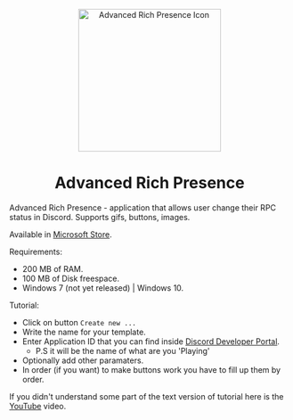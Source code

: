 <p align="center">
<img src="https://store-images.s-microsoft.com/image/apps.36974.13842381822646727.38f5dfb3-b456-4c99-94c0-1682435ca9a4.ed7ad915-e481-4016-872b-44e4f7920dfb?h=210" alt="Advanced Rich Presence Icon" style="width: 256px; height: 256px;" />
</p>
<h1 align="center"> Advanced Rich Presence </h1>

Advanced Rich Presence - application that allows user change their RPC status in Discord.
Supports gifs, buttons, images. 

Available in [Microsoft Store](https://www.microsoft.com/store/productId/9MWBBKHPKTV8?ocid=pdpshare).

Requirements:
- 200 MB of RAM.
- 100 MB of Disk freespace.
- Windows 7 (not yet released) | Windows 10.

Tutorial:
- Click on button `Create new ...`
- Write the name for your template.
- Enter Application ID that you can find inside [Discord Developer Portal](https://discord.com/developers/applications).
  - P.S it will be the name of what are you 'Playing'
- Optionally add other paramaters.
- In order (if you want) to make buttons work you have to fill up them by order.

If you didn't understand some part of the text version of tutorial here is the [YouTube](https://youtu.be/3cP8ylotnTI?si=71k0z6Z_rUaA3TDm) video.
